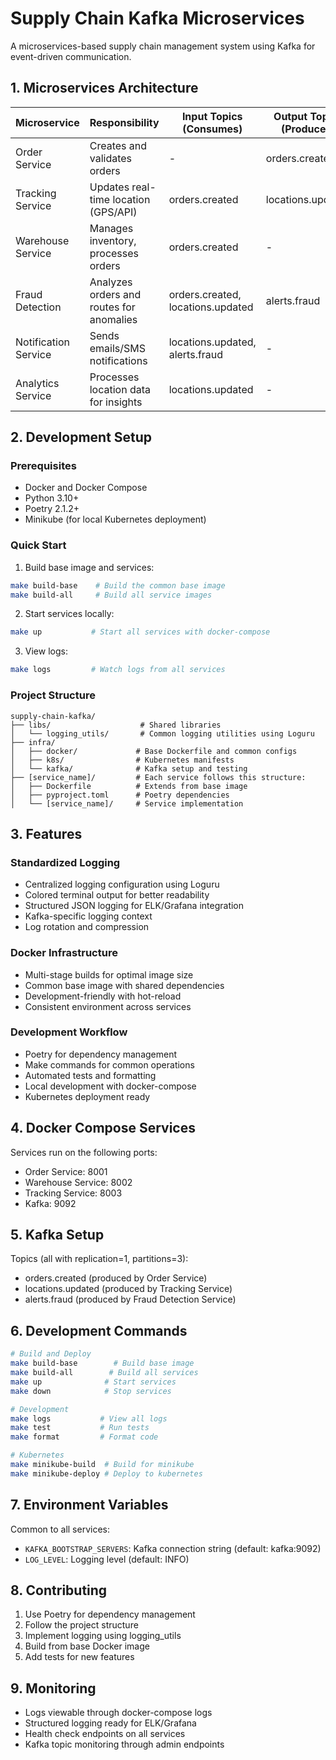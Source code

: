 # Supply Chain Kafka Microservices

A microservices-based supply chain management system using Kafka for event-driven communication.

## 1. Microservices Architecture

| Microservice | Responsibility | Input Topics (Consumes) | Output Topics (Produces) |
|--------------|----------------|------------------------|------------------------|
| Order Service | Creates and validates orders | - | orders.created |
| Tracking Service | Updates real-time location (GPS/API) | orders.created | locations.updated |
| Warehouse Service | Manages inventory, processes orders | orders.created | - |
| Fraud Detection | Analyzes orders and routes for anomalies | orders.created, locations.updated | alerts.fraud |
| Notification Service | Sends emails/SMS notifications | locations.updated, alerts.fraud | - |
| Analytics Service | Processes location data for insights | locations.updated | - |

## 2. Development Setup

### Prerequisites
- Docker and Docker Compose
- Python 3.10+
- Poetry 2.1.2+
- Minikube (for local Kubernetes deployment)

### Quick Start

1. Build base image and services:
```bash
make build-base    # Build the common base image
make build-all     # Build all service images
```

2. Start services locally:
```bash
make up           # Start all services with docker-compose
```

3. View logs:
```bash
make logs         # Watch logs from all services
```

### Project Structure
```
supply-chain-kafka/
├── libs/                    # Shared libraries
│   └── logging_utils/       # Common logging utilities using Loguru
├── infra/
│   ├── docker/             # Base Dockerfile and common configs
│   ├── k8s/                # Kubernetes manifests
│   └── kafka/              # Kafka setup and testing
├── [service_name]/         # Each service follows this structure:
│   ├── Dockerfile          # Extends from base image
│   ├── pyproject.toml      # Poetry dependencies
│   └── [service_name]/     # Service implementation
```

## 3. Features

### Standardized Logging
- Centralized logging configuration using Loguru
- Colored terminal output for better readability
- Structured JSON logging for ELK/Grafana integration
- Kafka-specific logging context
- Log rotation and compression

### Docker Infrastructure
- Multi-stage builds for optimal image size
- Common base image with shared dependencies
- Development-friendly with hot-reload
- Consistent environment across services

### Development Workflow
- Poetry for dependency management
- Make commands for common operations
- Automated tests and formatting
- Local development with docker-compose
- Kubernetes deployment ready

## 4. Docker Compose Services

Services run on the following ports:
- Order Service: 8001
- Warehouse Service: 8002
- Tracking Service: 8003
- Kafka: 9092

## 5. Kafka Setup

Topics (all with replication=1, partitions=3):
- orders.created (produced by Order Service)
- locations.updated (produced by Tracking Service)
- alerts.fraud (produced by Fraud Detection Service)

## 6. Development Commands

```bash
# Build and Deploy
make build-base        # Build base image
make build-all        # Build all services
make up              # Start services
make down            # Stop services

# Development
make logs           # View all logs
make test           # Run tests
make format         # Format code

# Kubernetes
make minikube-build  # Build for minikube
make minikube-deploy # Deploy to kubernetes
```

## 7. Environment Variables

Common to all services:
- `KAFKA_BOOTSTRAP_SERVERS`: Kafka connection string (default: kafka:9092)
- `LOG_LEVEL`: Logging level (default: INFO)

## 8. Contributing

1. Use Poetry for dependency management
2. Follow the project structure
3. Implement logging using logging_utils
4. Build from base Docker image
5. Add tests for new features

## 9. Monitoring

- Logs viewable through docker-compose logs
- Structured logging ready for ELK/Grafana
- Health check endpoints on all services
- Kafka topic monitoring through admin endpoints